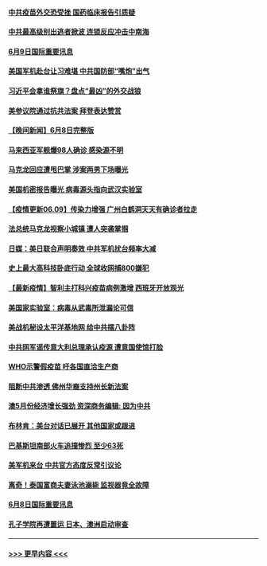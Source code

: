 #### [中共疫苗外交恐受挫 国药临床报告引质疑](../pages/prog202/a103138538.md?t=06091801) 
#### [中共最高级别出逃者掀波 连锁反应冲击中南海](../pages/prog202/a103138549.md?t=06091801) 
#### [6月9日国际重要讯息](../pages/prog202/a103138535.md?t=06091801) 
#### [美国军机赴台让习难堪 中共国防部“嘴炮”出气](../pages/prog202/a103138513.md?t=06091801) 
#### [习近平会拿谁祭旗？盘点“最凶”的外交战狼](../pages/prog202/a103138508.md?t=06091801) 
#### [美参议院通过抗共法案 拜登表达赞赏](../pages/prog202/a103138447.md?t=06091801) 
#### [【晚间新闻】6月8日完整版](../pages/prog202/a103138302.md?t=06091801) 
#### [马来西亚军舰爆98人确诊 感染源不明](../pages/prog202/a103138347.md?t=06091801) 
#### [马克龙回应遭甩巴掌 涉案两男下场曝光](../pages/prog202/a103138322.md?t=06091801) 
#### [美国机密报告曝光 病毒源头指向武汉实验室](../pages/prog202/a103137744.md?t=06091801) 
#### [【疫情更新06.09】传染力增强 广州白鹤洞天天有确诊者拉走](../pages/prog202/a103133785.md?t=06091801) 
#### [法总统马克龙视察小城镇 遭人突袭掌掴](../pages/prog202/a103138092.md?t=06091801) 
#### [日媒：美日联合声明奏效 中共军机扰台频率大减](../pages/prog202/a103138088.md?t=06091801) 
#### [史上最大高科技卧底行动 全球收网捕800嫌犯](../pages/prog202/a103138153.md?t=06091801) 
#### [【最新疫情】智利主打科兴疫苗病例激增 西班牙开放观光](../pages/prog202/a103137867.md?t=06091801) 
#### [美国家实验室：病毒从武毒所泄漏论可信](../pages/prog202/a103138089.md?t=06091801) 
#### [美战机秘设太平洋基地网 给中共摆八卦阵](../pages/prog202/a103138079.md?t=06091801) 
#### [中共网军谣传意大利总理承认疫源 遭意国使馆打脸](../pages/prog202/a103138002.md?t=06091801) 
#### [WHO示警假疫苗 吁各国直洽生产商](../pages/prog202/a103137890.md?t=06091801) 
#### [阻断中共渗透 佛州华裔支持州长新法案](../pages/prog202/a103137907.md?t=06091801) 
#### [澳5月份经济增长强劲 资深商务编辑: 因为中共](../pages/prog202/a103137797.md?t=06091801) 
#### [布林肯：美台对话已展开 其他国家或跟进](../pages/prog202/a103137838.md?t=06091801) 
#### [巴基斯坦南部火车追撞惨烈 至少63死](../pages/prog202/a103137697.md?t=06091801) 
#### [美军机来台 中共官方态度反常引议论](../pages/prog202/a103137657.md?t=06091801) 
#### [离奇！泰国富商夫妻泳池溺毙 监视器竟全故障](../pages/prog202/a103137638.md?t=06091801) 
#### [6月8日国际重要讯息](../pages/prog202/a103137642.md?t=06091801) 
#### [孔子学院再遭噩运 日本、澳洲启动审查](../pages/prog202/a103137589.md?t=06091801) 

----
#### [ >>> 更早内容 <<< ](../indexes/prog202-earlier.md)
